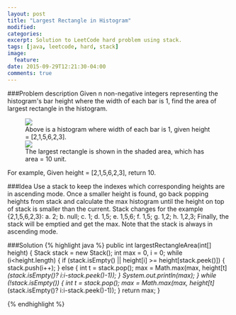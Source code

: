 ```yaml
---
layout: post
title: "Largest Rectangle in Histogram"
modified:
categories: 
excerpt: Solution to LeetCode hard problem using stack.
tags: [java, leetcode, hard, stack]
image:
  feature:
date: 2015-09-29T12:21:30-04:00
comments: true
---
```


###Problem description
Given n non-negative integers representing the histogram's bar height where 
the width of each bar is 1, find the area of largest rectangle in the histogram.
<figure>
    <img src="http://www.leetcode.com/wp-content/uploads/2012/04/histogram.png">
    <figcaption>Above is a histogram where width of each bar is 1, given height = [2,1,5,6,2,3].</figcaption>
    <img src="http://www.leetcode.com/wp-content/uploads/2012/04/histogram_area.png">
    <figcaption>The largest rectangle is shown in the shaded area, which has area = 10 unit.
</figcaption>
</figure>
For example,
Given height = [2,1,5,6,2,3],
return 10.

###Idea
Use a stack to keep the indexes which corresponding heights are in ascending mode. Once a smaller height is found, go back popping heights from stack and calculate the max histogram until the height on top of stack is smaller than the current. Stack changes for the example {2,1,5,6,2,3}: a. 2; b. null; c. 1; d. 1,5; e. 1,5,6; f. 1,5; g. 1,2; h. 1,2,3; Finally, the stack will be emptied and get the max. Note that the stack is always in ascending mode.

###Solution
{% highlight java %}
public int largestRectangleArea(int[] height) {
	Stack<Integer> stack = new Stack<Integer>();
    int max = 0, i = 0;
    while (i<height.length) {
        if (stack.isEmpty() || height[i] >= height[stack.peek()]) {
            stack.push(i++);
        }
        else {
            int t = stack.pop();
            max = Math.max(max, height[t]*(stack.isEmpty()?
            i:i-stack.peek()-1));
        }
        System.out.println(max);
    }
    while (!stack.isEmpty()) {
        int t = stack.pop();
        max = Math.max(max, height[t]*(stack.isEmpty()?
        i:i-stack.peek()-1));
    }
    return max;
}

{% endhighlight %}

